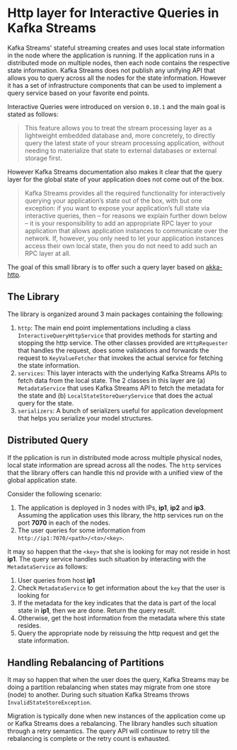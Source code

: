 # Http layer for Interactive Queries in Kafka Streams

Kafka Streams' stateful streaming creates and uses local state information in the node where the application is running. If the application runs in a distributed mode on multiple nodes, then each node contains the respective state information. Kafka Streams does not publish any unifying API that allows you to query across all the nodes for the state information. However it has a set of infrastructure components that can be used to implement a query service based on your favorite end points.

Interactive Queries were introduced on version `0.10.1` and the main goal is stated as follows:

> This feature allows you to treat the stream processing layer as a lightweight embedded database and, more concretely, to directly query the latest state of your stream processing application, without needing to materialize that state to external databases or external storage first.

However Kafka Streams documentation also makes it clear that the query layer for the global state of your application does not come out of the box.

> Kafka Streams provides all the required functionality for interactively querying your application’s state out of the box, with but one exception: if you want to expose your application’s full state via interactive queries, then – for reasons we explain further down below – it is your responsibility to add an appropriate RPC layer to your application that allows application instances to communicate over the network. If, however, you only need to let your application instances access their own local state, then you do not need to add such an RPC layer at all.

The goal of this small library is to offer such a query layer based on [akka-http](https://doc.akka.io/docs/akka-http/current/scala/http/).

## The Library

The library is organized around 3 main packages containing the following:

1. `http`: The main end point implementations including a class `InteractiveQueryHttpService` that provides methods for starting and stopping the http service. The other classes provided are `HttpRequester` that handles the request, does some validations and forwards the request to `KeyValueFetcher` that invokes the actual service for fetching the state information.
2. `services`: This layer interacts with the underlying Kafka Streams APIs to fetch data from the local state. The 2 classes in this layer are (a) `MetadataService` that uses Kafka Streams API to fetch the metadata for the state and (b) `LocalStateStoreQueryService` that does the actual query for the state.
3. `serializers`: A bunch of serializers useful for application development that helps you serialize your model structures.

## Distributed Query

If the pplication is run in distributed mode across multiple physical nodes, local state information are spread across all the nodes. The `http` services that the library offers can handle this nd provide with a unified view of the global application state. 

Consider the following scenario:

1. The application is deployed in 3 nodes with IPs, **ip1**, **ip2** and **ip3**. Assuming the application uses this library, the http services run on the port **7070** in each of the nodes. 
2. The user queries for some information from `http://ip1:7070/<path>/<to>/<key>`. 

It may so happen that the `<key>` that she is looking for may not reside in host **ip1**. The query service handles such situation by interacting with the `MetadataService` as follows:

1. User queries from host **ip1**
2. Check `MetadataService` to get information about the `key` that the user is looking for
3. If the metadata for the key indicates that the data is part of the local state in **ip1**, then we are done. Return the query result.
4. Otherwise, get the host information from the metadata where this state resides.
5. Query the appropriate node by reissuing the http request and get the state information.

## Handling Rebalancing of Partitions 

It may so happen that when the user does the query, Kafka Streams may be doing a  partition rebalancing when states may migrate from one store (node) to another. During such situation Kafka Streams throws `InvalidStateStoreException`. 

Migration is typically done when new instances of the application come up or Kafka Streams does a rebalancing. The library handles such situation through a retry semantics. The query API will continuw to retry till the rebalancing is complete or the retry count is exhausted.
